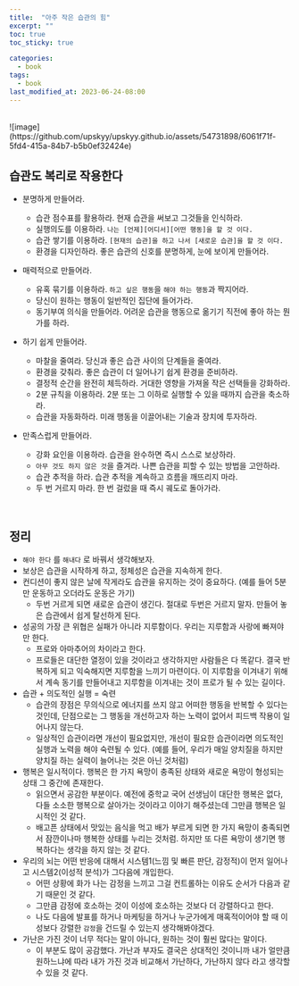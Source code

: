 ```yaml
---
title:  "아주 작은 습관의 힘"
excerpt: ""
toc: true
toc_sticky: true

categories:
  - book
tags:
  - book
last_modified_at: 2023-06-24-08:00
---
```


<br>  
![image](https://github.com/upskyy/upskyy.github.io/assets/54731898/6061f71f-5fd4-415a-84b7-b5b0ef32424e)
<br>  

## 습관도 복리로 작용한다

- 분명하게 만들어라.
  - 습관 점수표를 활용하라. 현재 습관을 써보고 그것들을 인식하라.
  - 실행의도를 이용하라. `나는 [언제][어디서][어떤 행동]을 할 것 이다.`
  - 습관 쌓기를 이용하라. `[현재의 습관]을 하고 나서 [새로운 습관]을 할 것 이다.`
  - 환경을 디자인하라. 좋은 습관의 신호를 분명하게, 눈에 보이게 만들어라.

- 매력적으로 만들어라.
  - 유혹 묶기를 이용하라. `하고 싶은 행동`을 `해야 하는 행동`과 짝지어라.
  - 당신이 원하는 행동이 일반적인 집단에 들어가라.
  - 동기부여 의식을 만들어라. 어려운 습관을 행동으로 옮기기 직전에 좋아 하는 뭔가를 하라.

- 하기 쉽게 만들어라.
  - 마찰을 줄여라. 당신과 좋은 습관 사이의 단계들을 줄여라.
  - 환경을 갖춰라. 좋은 습관이 더 일어나기 쉽게 환경을 준비하라.
  - 결정적 순간을 완전히 체득하라. 거대한 영향을 가져올 작은 선택들을 강화하라.
  - 2분 규칙을 이용하라. 2분 또는 그 이하로 실행할 수 있을 때까지 습관을 축소하라.
  - 습관을 자동화하라. 미래 행동을 이끌어내는 기술과 장치에 투자하라.

- 만족스럽게 만들어라.
  - 강화 요인을 이용하라. 습관을 완수하면 즉시 스스로 보상하라.
  - `아무 것도 하지 않은 것`을 즐겨라. 나쁜 습관을 피할 수 있는 방법을 고안하라.
  - 습관 추적을 하라. 습관 추적을 계속하고 흐름을 깨뜨리지 마라.
  - 두 번 거르지 마라. 한 번 걸렀을 때 즉시 궤도로 돌아가라.

<br>  
  
## 정리

- `해야 한다` 를 `해내다` 로 바꿔서 생각해보자.
- 보상은 습관을 시작하게 하고, 정체성은 습관을 지속하게 한다.
- 컨디션이 좋지 않은 날에 작게라도 습관을 유지하는 것이 중요하다. (예를 들어 5분만 운동하고 오더라도 운동은 가기)
  - 두번 거르게 되면 새로운 습관이 생긴다. 절대로 두번은 거르지 말자. 만들어 놓은 습관에서 쉽게 탈선하게 된다.
- 성공의 가장 큰 위협은 실패가 아니라 지루함이다. 우리는 지루함과 사랑에 빠져야만 한다.
  - 프로와 아마추어의 차이라고 한다.
  - 프로들은 대단한 열정이 있을 것이라고 생각하지만 사람들은 다 똑같다. 결국 반복하게 되고 익숙해지면 지루함을 느끼기 마련이다. 이 지루함을 이겨내기 위해서 계속 동기를 만들어내고 지루함을 이겨내는 것이 프로가 될 수 있는 길이다.
- 습관 + 의도적인 실행 = 숙련
  - 습관의 장점은 무의식으로 에너지를 쓰지 않고 어떠한 행동을 반복할 수 있다는 것인데, 단점으로는 그 행동을 개선하고자 하는 노력이 없어서 피드백 작용이 일어나지 않는다.
  - 일상적인 습관이라면 개선이 필요없지만, 개선이 필요한 습관이라면 의도적인 실행과 노력을 해야 숙련될 수 있다. (예를 들어, 우리가 매일 양치질을 하지만 양치질 하는 실력이 늘어나는 것은 아닌 것처럼)
- 행복은 일시적이다. 행복은 한 가지 욕망이 충족된 상태와 새로운 욕망이 형성되는 상태 그 중간에 존재한다.
  - 읽으면서 공감한 부분이다. 예전에 중학교 국어 선생님이 대단한 행복은 없다, 다들 소소한 행복으로 살아가는 것이라고 이야기 해주셨는데 그만큼 행복은 일시적인 것 같다.
  - 배고픈 상태에서 맛있는 음식을 먹고 배가 부르게 되면 한 가지 욕망이 충족되면서 잠깐이나마 행복한 상태를 누리는 것처럼. 하지만 또 다른 욕망이 생기면 행복하다는 생각을 하지 않는 것 같다.
- 우리의 뇌는 어떤 반응에 대해서 시스템1(느낌 및 빠른 판단, 감정적)이 먼저 일어나고 시스템2(이성적 분석)가 그다음에 개입한다.
  - 어떤 상황에 화가 나는 감정을 느끼고 그걸 컨트롤하는 이유도 순서가 다음과 같기 때문인 것 같다.
  - 그만큼 감정에 호소하는 것이 이성에 호소하는 것보다 더 강렬하다고 한다.
  - 나도 다음에 발표를 하거나 마케팅을 하거나 누군가에게 매혹적이어야 할 때 이성보다 강렬한 `감정`을 건드릴 수 있는지 생각해봐야겠다.
- 가난은 가진 것이 너무 적다는 말이 아니다, 원하는 것이 훨씬 많다는 말이다.
  - 이 부분도 많이 공감했다. 가난과 부자도 결국은 상대적인 것이니까 내가 얼만큼 원하느냐에 따라 내가 가진 것과 비교해서 가난하다, 가난하지 않다 라고 생각할 수 있을 것 같다.
